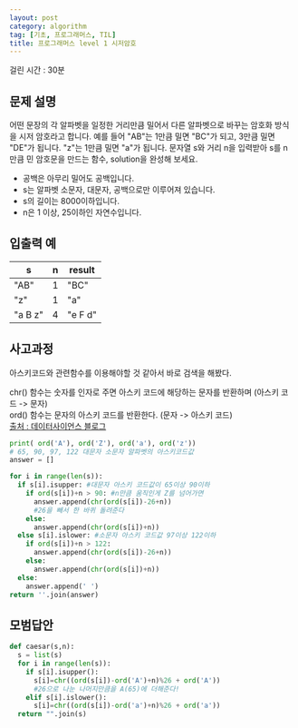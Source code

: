 ```yaml
---
layout: post
category: algorithm
tag: [기초, 프로그래머스, TIL]
title: 프로그래머스 level 1 시저암호
---
```

걸린 시간 : 30분
## 문제 설명

어떤 문장의 각 알파벳을 일정한 거리만큼 밀어서 다른 알파벳으로 바꾸는 암호화 방식을 시저 암호라고 합니다. 예를 들어 "AB"는 1만큼 밀면 "BC"가 되고, 3만큼 밀면 "DE"가 됩니다. "z"는 1만큼 밀면 "a"가 됩니다. 문자열 s와 거리 n을 입력받아 s를 n만큼 민 암호문을 만드는 함수, solution을 완성해 보세요.

- 공백은 아무리 밀어도 공백입니다.  
- s는 알파벳 소문자, 대문자, 공백으로만 이루어져 있습니다.  
- s의 길이는 8000이하입니다.  
- n은 1 이상, 25이하인 자연수입니다.  

## 입출력 예

<table>
  <thead>
    <tr>
      <th>s</th>
      <th>n</th>
      <th>result</th>
    </tr>
  </thead>
  <tbody>
    <tr>
      <td>"AB"</td>
      <td>1</td>
      <td>"BC"</td>
    </tr>
    <tr>
      <td>"z"</td>
      <td>1</td>
      <td>"a"</td>
    </tr>
    <tr>
      <td>"a B z"</td>
      <td>4</td>
      <td>"e F d"</td>
    </tr>
  </tbody>
</table>

## 사고과정

아스키코드와 관련함수를 이용해야할 것 같아서 바로 검색을 해봤다.

chr() 함수는 숫자를 인자로 주면 아스키 코드에 해당하는 문자를 반환하며 (아스키 코드 -> 문자)  
ord() 함수는 문자의 아스키 코드를 반환한다. (문자 -> 아스키 코드)  
[출처 : 데이터사이언스 블로그](https://data-science-blog.tistory.com/1)

```python
print( ord('A'), ord('Z'), ord('a'), ord('z')) 
# 65, 90, 97, 122 대문자 소문자 알파벳의 아스키코드값
answer = []

for i in range(len(s)):
  if s[i].isupper: #대문자 아스키 코드값이 65이상 90이하
    if ord(s[i])+n > 90: #n만큼 움직인게 Z를 넘어가면
      answer.append(chr(ord(s[i])-26+n)) 
      #26을 빼서 한 바퀴 돌려준다
    else:
      answer.append(chr(ord(s[i])+n))
  else s[i].islower: #소문자 아스키 코드값 97이상 122이하
    if ord(s[i])+n > 122:
      answer.append(chr(ord(s[i])-26+n))
    else:
      answer.append(chr(ord(s[i])+n))
  else:
    answer.append(' ')
return ''.join(answer)
```
## 모범답안

```python
def caesar(s,n):
  s = list(s)
  for i in range(len(s)):
    if s[i].isupper():
      s[i]=chr((ord(s[i])-ord('A')+n)%26 + ord('A'))
      #26으로 나눈 나머지만큼을 A(65)에 더해준다!
    elif s[i].islower():
      s[i]=chr((ord(s[i])-ord('a')+n)%26 + ord('a'))
  return "".join(s)
```

